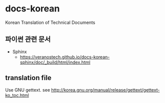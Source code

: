 # docs-korean

Korean Translation of Technical Documents

## 파이썬 관련 문서

* Sphinx
  * https://veranostech.github.io/docs-korean-sphinx/doc/_build/html/index.html

## translation file
Use GNU gettext. see http://korea.gnu.org/manual/release/gettext/gettext-ko_toc.html

